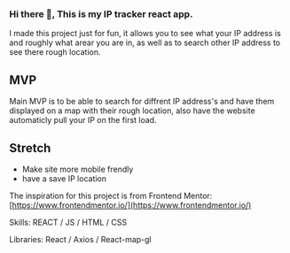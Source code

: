 ### Hi there 👋, This is my IP tracker react app.
I made this project just for fun, it allows you to see what your IP address is and roughly what arear you are in, as well as to search other IP address to see there rough location.

## MVP
Main MVP is to be able to search for diffrent IP address's and have them displayed on a map with their rough location,
also have the website automaticly pull your IP on the first load.

## Stretch
* Make site more mobile frendly
* have a save IP location



The inspiration for this project is from 
Frontend Mentor: [https://www.frontendmentor.io/](https://www.frontendmentor.io/)

Skills: REACT / JS / HTML / CSS


Libraries: React / Axios / React-map-gl 






